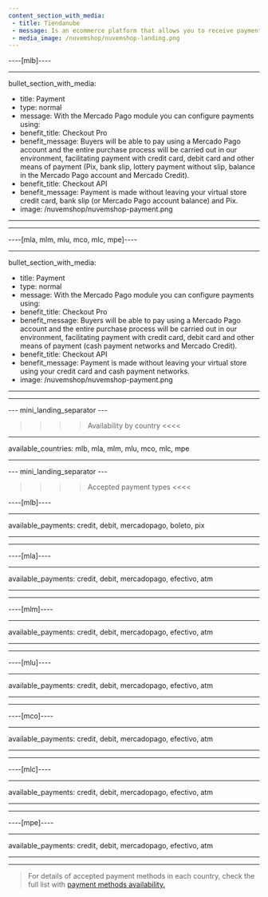 ```yaml
---
content_section_with_media:
 - title: Tiendanube
 - message: Is an ecommerce platform that allows you to receive payments with Mercado Pago. Tiendanube adapts to each type of business in different ways, allowing the layout of stores to be unique.
 - media_image: /nuvemshop/nuvemshop-landing.png 
---
```

 
----[mlb]---- 

---
bullet_section_with_media:
 - title: Payment
 - type: normal
 - message: With the Mercado Pago module you can configure payments using:
 - benefit_title: Checkout Pro
 - benefit_message: Buyers will be able to pay using a Mercado Pago account and the entire purchase process will be carried out in our environment, facilitating payment with credit card, debit card and other means of payment (Pix, bank slip, lottery payment without slip, balance in the Mercado Pago account and Mercado Credit).
 - benefit_title: Checkout API
 - benefit_message: Payment is made without leaving your virtual store credit card, bank slip (or Mercado Pago account balance) and Pix.
 - image: /nuvemshop/nuvemshop-payment.png 
---
------------
----[mla, mlm, mlu, mco, mlc, mpe]----

---
bullet_section_with_media:
 - title: Payment
 - type: normal
 - message: With the Mercado Pago module you can configure payments using:
 - benefit_title: Checkout Pro
 - benefit_message: Buyers will be able to pay using a Mercado Pago account and the entire purchase process will be carried out in our environment, facilitating payment with credit card, debit card and other means of payment (cash payment networks and Mercado Credit).
 - benefit_title: Checkout API
 - benefit_message: Payment is made without leaving your virtual store using your credit card and cash payment networks.
 - image: /nuvemshop/nuvemshop-payment.png 
---
------------

--- mini_landing_separator ---
 
>>>> Availability by country <<<<
---
available_countries: mlb, mla, mlm, mlu, mco, mlc, mpe

---
 
--- mini_landing_separator ---
 
>>>> Accepted payment types <<<<
 
----[mlb]----

---
available_payments: credit, debit, mercadopago, boleto, pix

---
------------

----[mla]---- 

---
available_payments: credit, debit, mercadopago, efectivo, atm

----
------------

----[mlm]---- 

---
available_payments: credit, debit, mercadopago, efectivo, atm

----
------------

----[mlu]---- 

---
available_payments: credit, debit, mercadopago, efectivo, atm

----
------------

----[mco]---- 

---
available_payments: credit, debit, mercadopago, efectivo, atm

----
------------

----[mlc]---- 

---
available_payments: credit, debit, mercadopago, efectivo, atm

----
------------

----[mpe]---- 

---
available_payments: credit, debit, mercadopago, efectivo, atm

----
------------

> For details of accepted payment methods in each country, check the full list with [payment methods availability.](/developers/en/docs/sales-processing/payment-methods)